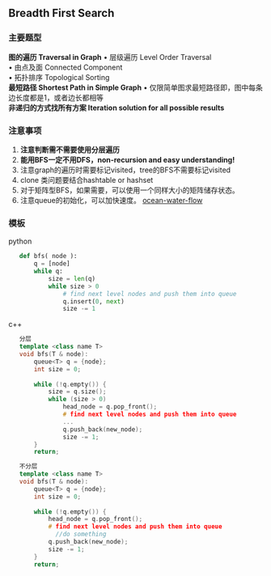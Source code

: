 ## Breadth First Search 

### 主要题型  
   **图的遍历 Traversal in Graph**
    • 层级遍历 Level Order Traversal  
    • 由点及面 Connected Component  
    • 拓扑排序 Topological Sorting  
   **最短路径 Shortest Path in Simple Graph**
    • 仅限简单图求最短路径即，图中每条边长度都是1，或者边长都相等  
   **非递归的方式找所有方案 Iteration solution for all possible results**

### 注意事项
   1. **注意判断需不需要使用分层遍历**
   2. __能用BFS一定不用DFS，non-recursion and easy understanding!__  
   3. 注意graph的遍历时需要标记visited，tree的BFS不需要标记visited
   4. clone 类问题要结合hashtable or hashset
   5. 对于矩阵型BFS，如果需要，可以使用一个同样大小的矩阵储存状态。
   6. 注意queue的初始化，可以加快速度。
      [ocean-water-flow](https://leetcode.com/problems/pacific-atlantic-water-flow/description/)

### 模板 ###
python
```python
   def bfs( node ):
       q = [node]
       while q:
           size = len(q)
           while size > 0
               # find next level nodes and push them into queue
               q.insert(0, next)
               size -= 1
```
c++
```cpp
   分层
   template <class name T>
   void bfs(T & node):
       queue<T> q = {node};
       int size = 0;
       
       while (!q.empty()) {
           size = q.size();
           while (size > 0)
               head_node = q.pop_front();
               # find next level nodes and push them into queue
               ...
               q.push_back(new_node);
               size -= 1;
       }
       return;
```

```cpp
   不分层
   template <class name T>
   void bfs(T & node):
       queue<T> q = {node};
       int size = 0;
       
       while (!q.empty()) {
           head_node = q.pop_front();
           # find next level nodes and push them into queue
             //do something
           q.push_back(new_node);
           size -= 1;
       }
       return;
```
